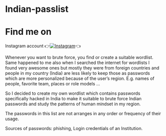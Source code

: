 # Indian-passlist


# Find me on 

Instagram account
👉[![Instagram  ](https://img.shields.io/badge/INSTAGRAM-FOLLOW-red?style=for-the-badge&logo=instagram)](https://www.instagram.com/shubhamg0sain)👈

Whenever you want to brute force, you find or create a suitable wordlist.
Same happened to me also when I searched the internet for wordlists I found very awesome ones but mostly they were from foreign countries and people in my country (India) are less likely to keep those as passwords which are more personalized because of the user’s region.
E.g. names of people, favorite team, places or role models …

So I decided to create my own wordlist which contains passwords specifically hacked in India to make it suitable to brute force Indian passwords and study the patterns of human mindset in my region.

The passwords in this list are not arranges in any order or frequency of their usage.

Sources of passwords:
phishing,
Login credentials of an Institution.



